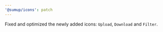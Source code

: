 ```yaml
---
'@sumup/icons': patch
---
```


Fixed and optimized the newly added icons: `Upload`, `Download` and `Filter`.
